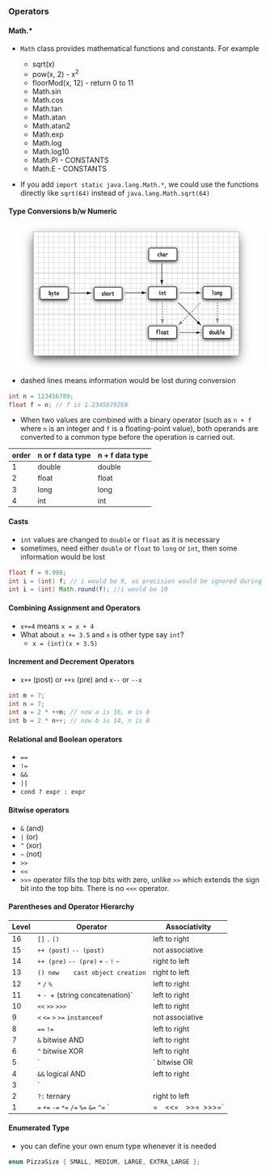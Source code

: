 ### Operators
#### Math.*
* `Math` class provides mathematical functions and constants.  For example
  * sqrt(x)
  * pow(x, 2) - x<sup>2</sup>
  * floorMod(x, 12) - return 0 to 11
  * Math.sin
  * Math.cos
  * Math.tan
  * Math.atan
  * Math.atan2
  * Math.exp
  * Math.log
  * Math.log10
  * Math.PI - CONSTANTS
  * Math.E - CONSTANTS

* If you add `import static java.lang.Math.*`, we could use the functions directly like `sqrt(64)` instead of `java.lang.Math.sqrt(64)`

#### Type Conversions b/w Numeric
![Numeric Conversions Image](./numeric-conversion.jpg "Numeric Conversions")
* dashed lines means information would be lost during conversion

```java
int n = 123456789;
float f = n; // f is 1.23456792E8
```

* When two values are combined with a binary operator (such as `n + f` where `n` is an integer and `f` is a floating-point value), both operands are converted to a common type before the operation is carried out.

order | n or f data type | n + f data type
--|--|--
1 | double | double
2 | float | float
3 | long | long
4 | int | int

#### Casts
* `int` values are changed to `double` or `float` as it is necessary
* sometimes, need either `double` or `float` to `long` or `int`, then some information would be lost
```java
float f = 9.998;
int i = (int) f; // i would be 9, as precision would be ignored during casting
int i = (int) Math.round(f); //i would be 10
```

#### Combining Assignment and Operators
* `x+=4` means `x = x + 4`
* What about `x += 3.5` and `x` is other type say `int`?
  * `x = (int)(x + 3.5)`

#### Increment and Decrement Operators
* `x++` (post) or `++x` (pre) and `x--` or `--x`
````java
int m = 7;
int n = 7;
int a = 2 * ++m; // now a is 16, m is 8
int b = 2 * n++; // now b is 14, n is 8
````

#### Relational and Boolean operators
* `==`
* `!=`
* `&&`
* `||`
* `cond ? expr : expr`

#### Bitwise operators
* `&` (and)
* `|` (or)
* `^` (xor) 
* `~` (not)
* `>>`
* `<<`
* `>>>` operator fills the top bits with zero, unlike `>>` which extends the sign bit into the top bits. There is no `<<<` operator.

#### Parentheses and Operator Hierarchy
Level |	Operator | Associativity
--|--|--
16 | `[]` `.` `()`	| left to right
15 | `++ (post)` `-- (post)` | not associative
14 | `++ (pre)` `-- (pre)` `+` `-` `!` `~` | right to left
13 | `() new	cast object creation` | right to left
12 | `*` `/` `%` | left to right
11 | `+` `- `+ (string concatenation)` | left to right
10 | `<<` `>>` `>>>`  | left to right
9 | `<` `<=` `>` `>=` `instanceof`  | not associative
8 | `==` `!=` | left to right
7 | `&`  bitwise AND | left to right
6 | `^`  bitwise XOR | left to right
5 | `|`  bitwise OR | left to right
4 | `&&`  logical AND | left to right
3 | `||`  logical OR | left to right
2 | `?:`  ternary | right to left
1 | `=` `+=` `-=` `*=` `/=` `%=` `&=` `^=` `|=`  `<<=`  `>>=` `>>>=` | right to left

#### Enumerated Type
* you can define your own enum type whenever it is needed
```java
enum PizzaSize { SMALL, MEDIUM, LARGE, EXTRA_LARGE };
```
